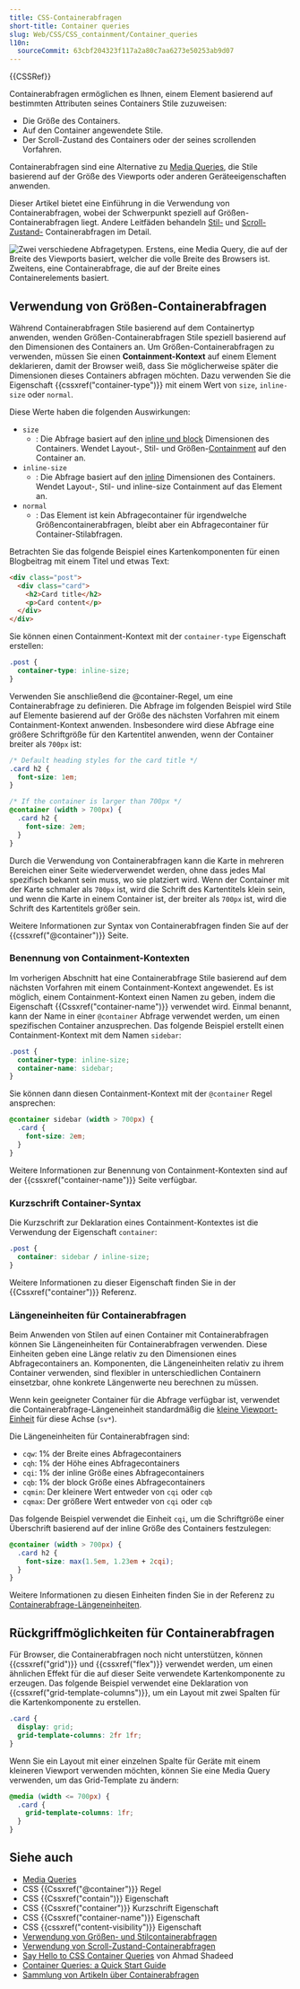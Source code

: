 ```yaml
---
title: CSS-Containerabfragen
short-title: Container queries
slug: Web/CSS/CSS_containment/Container_queries
l10n:
  sourceCommit: 63cbf204323f117a2a80c7aa6273e50253ab9d07
---
```


{{CSSRef}}

Containerabfragen ermöglichen es Ihnen, einem Element basierend auf bestimmten Attributen seines Containers Stile zuzuweisen:

- Die Größe des Containers.
- Auf den Container angewendete Stile.
- Der Scroll-Zustand des Containers oder der seines scrollenden Vorfahren.

Containerabfragen sind eine Alternative zu [Media Queries](/de/docs/Web/CSS/CSS_media_queries), die Stile basierend auf der Größe des Viewports oder anderen Geräteeigenschaften anwenden.

Dieser Artikel bietet eine Einführung in die Verwendung von Containerabfragen, wobei der Schwerpunkt speziell auf Größen-Containerabfragen liegt. Andere Leitfäden behandeln [Stil-](/de/docs/Web/CSS/CSS_containment/Container_size_and_style_queries#container_style_queries) und [Scroll-Zustand-](/de/docs/Web/CSS/CSS_conditional_rules/Container_scroll-state_queries) Containerabfragen im Detail.

![Zwei verschiedene Abfragetypen. Erstens, eine Media Query, die auf der Breite des Viewports basiert, welcher die volle Breite des Browsers ist. Zweitens, eine Containerabfrage, die auf der Breite eines Containerelements basiert.](container-query.svg)

## Verwendung von Größen-Containerabfragen

Während Containerabfragen Stile basierend auf dem Containertyp anwenden, wenden Größen-Containerabfragen Stile speziell basierend auf den Dimensionen des Containers an. Um Größen-Containerabfragen zu verwenden, müssen Sie einen **Containment-Kontext** auf einem Element deklarieren, damit der Browser weiß, dass Sie möglicherweise später die Dimensionen dieses Containers abfragen möchten.
Dazu verwenden Sie die Eigenschaft {{cssxref("container-type")}} mit einem Wert von `size`, `inline-size` oder `normal`.

Diese Werte haben die folgenden Auswirkungen:

- `size`
  - : Die Abfrage basiert auf den [inline und block](/de/docs/Web/CSS/CSS_logical_properties_and_values/Basic_concepts_of_logical_properties_and_values#block_and_inline_dimensions) Dimensionen des Containers.
    Wendet Layout-, Stil- und Größen-[Containment](/de/docs/Web/CSS/CSS_containment/Using_CSS_containment) auf den Container an.
- `inline-size`
  - : Die Abfrage basiert auf den [inline](/de/docs/Web/CSS/CSS_logical_properties_and_values/Basic_concepts_of_logical_properties_and_values#block_and_inline_dimensions) Dimensionen des Containers.
    Wendet Layout-, Stil- und inline-size Containment auf das Element an.
- `normal`
  - : Das Element ist kein Abfragecontainer für irgendwelche Größencontainerabfragen, bleibt aber ein Abfragecontainer für Container-Stilabfragen.

Betrachten Sie das folgende Beispiel eines Kartenkomponenten für einen Blogbeitrag mit einem Titel und etwas Text:

```html
<div class="post">
  <div class="card">
    <h2>Card title</h2>
    <p>Card content</p>
  </div>
</div>
```

Sie können einen Containment-Kontext mit der `container-type` Eigenschaft erstellen:

```css
.post {
  container-type: inline-size;
}
```

Verwenden Sie anschließend die @container-Regel, um eine Containerabfrage zu definieren.
Die Abfrage im folgenden Beispiel wird Stile auf Elemente basierend auf der Größe des nächsten Vorfahren mit einem Containment-Kontext anwenden.
Insbesondere wird diese Abfrage eine größere Schriftgröße für den Kartentitel anwenden, wenn der Container breiter als `700px` ist:

```css
/* Default heading styles for the card title */
.card h2 {
  font-size: 1em;
}

/* If the container is larger than 700px */
@container (width > 700px) {
  .card h2 {
    font-size: 2em;
  }
}
```

Durch die Verwendung von Containerabfragen kann die Karte in mehreren Bereichen einer Seite wiederverwendet werden, ohne dass jedes Mal spezifisch bekannt sein muss, wo sie platziert wird.
Wenn der Container mit der Karte schmaler als `700px` ist, wird die Schrift des Kartentitels klein sein, und wenn die Karte in einem Container ist, der breiter als `700px` ist, wird die Schrift des Kartentitels größer sein.

Weitere Informationen zur Syntax von Containerabfragen finden Sie auf der {{cssxref("@container")}} Seite.

### Benennung von Containment-Kontexten

Im vorherigen Abschnitt hat eine Containerabfrage Stile basierend auf dem nächsten Vorfahren mit einem Containment-Kontext angewendet.
Es ist möglich, einem Containment-Kontext einen Namen zu geben, indem die Eigenschaft {{Cssxref("container-name")}} verwendet wird. Einmal benannt, kann der Name in einer `@container` Abfrage verwendet werden, um einen spezifischen Container anzusprechen.
Das folgende Beispiel erstellt einen Containment-Kontext mit dem Namen `sidebar`:

```css
.post {
  container-type: inline-size;
  container-name: sidebar;
}
```

Sie können dann diesen Containment-Kontext mit der `@container` Regel ansprechen:

```css
@container sidebar (width > 700px) {
  .card {
    font-size: 2em;
  }
}
```

Weitere Informationen zur Benennung von Containment-Kontexten sind auf der {{cssxref("container-name")}} Seite verfügbar.

### Kurzschrift Container-Syntax

Die Kurzschrift zur Deklaration eines Containment-Kontextes ist die Verwendung der Eigenschaft `container`:

```css
.post {
  container: sidebar / inline-size;
}
```

Weitere Informationen zu dieser Eigenschaft finden Sie in der {{Cssxref("container")}} Referenz.

### Längeneinheiten für Containerabfragen

Beim Anwenden von Stilen auf einen Container mit Containerabfragen können Sie Längeneinheiten für Containerabfragen verwenden.
Diese Einheiten geben eine Länge relativ zu den Dimensionen eines Abfragecontainers an.
Komponenten, die Längeneinheiten relativ zu ihrem Container verwenden, sind flexibler in unterschiedlichen Containern einsetzbar, ohne konkrete Längenwerte neu berechnen zu müssen.

Wenn kein geeigneter Container für die Abfrage verfügbar ist, verwendet die Containerabfrage-Längeneinheit standardmäßig die [kleine Viewport-Einheit](/de/docs/Web/CSS/length#small_viewport_units) für diese Achse (`sv*`).

Die Längeneinheiten für Containerabfragen sind:

- `cqw`: 1% der Breite eines Abfragecontainers
- `cqh`: 1% der Höhe eines Abfragecontainers
- `cqi`: 1% der inline Größe eines Abfragecontainers
- `cqb`: 1% der block Größe eines Abfragecontainers
- `cqmin`: Der kleinere Wert entweder von `cqi` oder `cqb`
- `cqmax`: Der größere Wert entweder von `cqi` oder `cqb`

Das folgende Beispiel verwendet die Einheit `cqi`, um die Schriftgröße einer Überschrift basierend auf der inline Größe des Containers festzulegen:

```css
@container (width > 700px) {
  .card h2 {
    font-size: max(1.5em, 1.23em + 2cqi);
  }
}
```

Weitere Informationen zu diesen Einheiten finden Sie in der Referenz zu [Containerabfrage-Längeneinheiten](/de/docs/Web/CSS/length#container_query_length_units).

## Rückgriffmöglichkeiten für Containerabfragen

Für Browser, die Containerabfragen noch nicht unterstützen, können {{cssxref("grid")}} und {{cssxref("flex")}} verwendet werden, um einen ähnlichen Effekt für die auf dieser Seite verwendete Kartenkomponente zu erzeugen.
Das folgende Beispiel verwendet eine Deklaration von {{cssxref("grid-template-columns")}}, um ein Layout mit zwei Spalten für die Kartenkomponente zu erstellen.

```css
.card {
  display: grid;
  grid-template-columns: 2fr 1fr;
}
```

Wenn Sie ein Layout mit einer einzelnen Spalte für Geräte mit einem kleineren Viewport verwenden möchten, können Sie eine Media Query verwenden, um das Grid-Template zu ändern:

```css
@media (width <= 700px) {
  .card {
    grid-template-columns: 1fr;
  }
}
```

## Siehe auch

- [Media Queries](/de/docs/Web/CSS/CSS_media_queries)
- CSS {{Cssxref("@container")}} Regel
- CSS {{Cssxref("contain")}} Eigenschaft
- CSS {{Cssxref("container")}} Kurzschrift Eigenschaft
- CSS {{Cssxref("container-name")}} Eigenschaft
- CSS {{cssxref("content-visibility")}} Eigenschaft
- [Verwendung von Größen- und Stilcontainerabfragen](/de/docs/Web/CSS/CSS_containment/Container_size_and_style_queries)
- [Verwendung von Scroll-Zustand-Containerabfragen](/de/docs/Web/CSS/CSS_conditional_rules/Container_scroll-state_queries)
- [Say Hello to CSS Container Queries](https://ishadeed.com/article/say-hello-to-css-container-queries/) von Ahmad Shadeed
- [Container Queries: a Quick Start Guide](https://www.oddbird.net/2021/04/05/containerqueries/)
- [Sammlung von Artikeln über Containerabfragen](https://github.com/sturobson/Awesome-Container-Queries)
